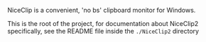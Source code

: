 NiceClip is a convenient, 'no bs' clipboard monitor for Windows.

This is the root of the project, for documentation about NiceClip2 specifically, see the README file inside the `./NiceClip2` directory
